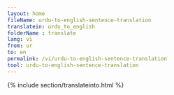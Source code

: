 ```yaml
---
layout: home
fileName: urdu-to-english-sentence-translation
translatein: urdu_to_english
folderName : translate
lang: vi
from: ur
to: en
permalink: /vi/urdu-to-english-sentence-translation
tool: urdu-to-english-sentence-translation
---
```

{% include section/translateinto.html %}